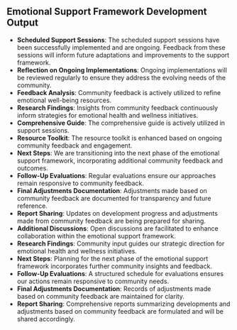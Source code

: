 

## Emotional Support Framework Development Output

- **Scheduled Support Sessions**: The scheduled support sessions have been successfully implemented and are ongoing. Feedback from these sessions will inform future adaptations and improvements to the support framework.
- **Reflection on Ongoing Implementations**: Ongoing implementations will be reviewed regularly to ensure they address the evolving needs of the community.
- **Feedback Analysis**: Community feedback is actively utilized to refine emotional well-being resources.
- **Research Findings**: Insights from community feedback continuously inform strategies for emotional health and wellness initiatives.
- **Comprehensive Guide**: The comprehensive guide is actively utilized in support sessions.
- **Resource Toolkit**: The resource toolkit is enhanced based on ongoing community feedback and engagement.
- **Next Steps**: We are transitioning into the next phase of the emotional support framework, incorporating additional community feedback and outcomes.
- **Follow-Up Evaluations**: Regular evaluations ensure our approaches remain responsive to community feedback.
- **Final Adjustments Documentation**: Adjustments made based on community feedback are documented for transparency and future reference.
- **Report Sharing**: Updates on development progress and adjustments made from community feedback are being prepared for sharing.
- **Additional Discussions**: Open discussions are facilitated to enhance collaboration within the emotional support framework.
- **Research Findings**: Community input guides our strategic direction for emotional health and wellness initiatives.
- **Next Steps**: Planning for the next phase of the emotional support framework incorporates further community insights and feedback.
- **Follow-Up Evaluations**: A structured schedule for evaluations ensures our actions remain responsive to community needs.
- **Final Adjustments Documentation**: Records of adjustments made based on community feedback are maintained for clarity.
- **Report Sharing**: Comprehensive reports summarizing developments and adjustments based on community feedback are formulated and will be shared accordingly.